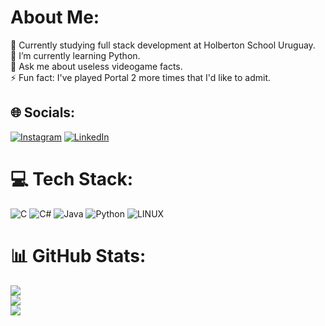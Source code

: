 # About Me:
🔭 Currently studying full stack development at Holberton School Uruguay.<br>🌱 I’m currently learning Python.<br>💬 Ask me about useless videogame facts.<br>⚡ Fun fact: I've played Portal 2 more times that I'd like to admit.


## 🌐 Socials:
[![Instagram](https://img.shields.io/badge/Instagram-%23E4405F.svg?logo=Instagram&logoColor=white)](https://instagram.com/fran_corr1) [![LinkedIn](https://img.shields.io/badge/LinkedIn-%230077B5.svg?logo=linkedin&logoColor=white)](https://linkedin.com/in/francorr240) 

# 💻 Tech Stack:
![C](https://img.shields.io/badge/c-%2300599C.svg?style=flat&logo=c&logoColor=white) ![C#](https://img.shields.io/badge/c%23-%23239120.svg?style=flat&logo=c-sharp&logoColor=white) ![Java](https://img.shields.io/badge/java-%23ED8B00.svg?style=flat&logo=java&logoColor=white) ![Python](https://img.shields.io/badge/python-3670A0?style=flat&logo=python&logoColor=ffdd54) ![LINUX](https://img.shields.io/badge/Linux-FCC624?style=flat&logo=linux&logoColor=black)
# 📊 GitHub Stats:
![](https://github-readme-stats.vercel.app/api?username=Francorr1&theme=dark&hide_border=true&include_all_commits=false&count_private=false)<br/>
![](https://github-readme-streak-stats.herokuapp.com/?user=Francorr1&theme=dark&hide_border=true)<br/>
![](https://github-readme-stats.vercel.app/api/top-langs/?username=Francorr1&theme=dark&hide_border=true&include_all_commits=false&count_private=false&layout=compact)

<!-- Proudly created with GPRM ( https://gprm.itsvg.in ) -->
